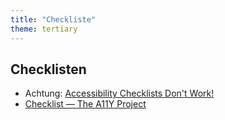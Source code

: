 ```yaml
---
title: "Checkliste"
theme: tertiary
---
```

## Checklisten

- Achtung: <a href="https://www.google.com/search?q=accessibility+checklists+don%27t+work">Accessibility Checklists Don't Work!</a>
- <a href="https://www.a11yproject.com/checklist">Checklist — The A11Y Project</a>
